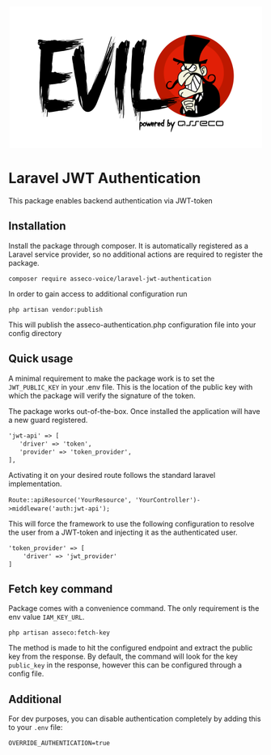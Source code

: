 <p align="center"><a href="https://see.asseco.com" target="_blank"><img src="https://github.com/asseco-voice/art/blob/main/evil_logo.png" width="500"></a></p>

# Laravel JWT Authentication

This package enables backend authentication via JWT-token

## Installation

Install the package through composer. It is automatically registered
as a Laravel service provider, so no additional actions are required to register the package.

```
composer require asseco-voice/laravel-jwt-authentication
```

In order to gain access to additional configuration run 
```
php artisan vendor:publish
```

This will publish the asseco-authentication.php configuration file into your config directory

## Quick usage

A minimal requirement to make the package work is to set the ```JWT_PUBLIC_KEY``` in your .env file.
This is the location of the public key with which the package will verify the signature of the token.

The package works out-of-the-box. 
Once installed the application will have a new guard registered.
```
'jwt-api' => [
   'driver' => 'token',
   'provider' => 'token_provider',
],
```

Activating it on your desired route follows the standard laravel implementation.

```Route::apiResource('YourResource', 'YourController')->middleware('auth:jwt-api');```

This will force the framework to use the following configuration to resolve the user from a JWT-token and 
injecting it as the authenticated user. 
```
'token_provider' => [
    'driver' => 'jwt_provider'
]
```

## Fetch key command

Package comes with a convenience command. The only requirement is the env value ```IAM_KEY_URL```.

```
php artisan asseco:fetch-key
```

The method is made to hit the configured endpoint and extract the public key from the response.
By default, the command will look for the key `public_key` in the response, however this can 
be configured through a config file.

## Additional

For dev purposes, you can disable authentication completely by adding this to your ``.env`` file:

    OVERRIDE_AUTHENTICATION=true
